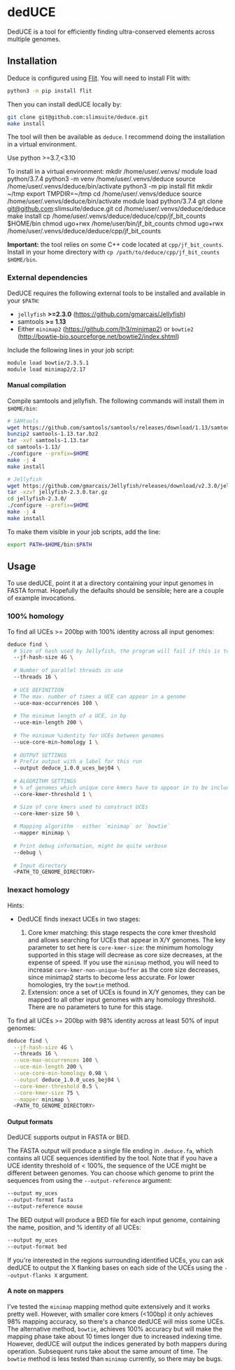 # dedUCE

DedUCE is a tool for efficiently finding ultra-conserved elements across multiple genomes.

## Installation

Deduce is configured using [Flit](https://flit.readthedocs.io/en/latest/). You will need to install Flit with:

```bash
python3 -m pip install flit
```

Then you can install dedUCE locally by:

```bash
git clone git@github.com:slimsuite/deduce.git
make install
```

The tool will then be available as `deduce`. I recommend doing the installation in a virtual environment.

Use python >=3.7,<3.10

To install in a virtual environment:
mkdir /home/user/.venvs/
module load python/3.7.4
python3 -m venv /home/user/.venvs/deduce
source /home/user/.venvs/deduce/bin/activate
python3 -m pip install flit
mkdir ~/tmp
export TMPDIR=~/tmp
cd /home/user/.venvs/deduce
source /home/user/.venvs/deduce/bin/activate
module load python/3.7.4
git clone git@github.com:slimsuite/deduce.git
cd /home/user/.venvs/deduce/deduce
make install
cp /home/user/.venvs/deduce/deduce/cpp/jf_bit_counts $HOME/bin
chmod ugo+rwx /home/user/bin/jf_bit_counts
chmod ugo+rwx /home/user/.venvs/deduce/deduce/cpp/jf_bit_counts

**Important:** the tool relies on some C++ code located at `cpp/jf_bit_counts`. Install in your home directory with `cp /path/to/deduce/cpp/jf_bit_counts $HOME/bin`.

### External dependencies

DedUCE requires the following external tools to be installed and available in your `$PATH`:

- `jellyfish` **>=2.3.0** (https://github.com/gmarcais/Jellyfish)
- samtools **>= 1.13**
- Either `minimap2` (https://github.com/lh3/minimap2) or `bowtie2` (http://bowtie-bio.sourceforge.net/bowtie2/index.shtml)

Include the following lines in your job script:

```bash
module load bowtie/2.3.5.1
module load minimap2/2.17
```

#### Manual compilation

Compile samtools and jellyfish. The following commands will install them in `$HOME/bin`:

```bash
# SAMtools
wget https://github.com/samtools/samtools/releases/download/1.13/samtools-1.13.tar.bz2
bunzip2 samtools-1.13.tar.bz2
tar -xvf samtools-1.13.tar
cd samtools-1.13/
./configure --prefix=$HOME
make -j 4
make install

# Jellyfish
wget https://github.com/gmarcais/Jellyfish/releases/download/v2.3.0/jellyfish-2.3.0.tar.gz
tar -xzvf jellyfish-2.3.0.tar.gz
cd jellyfish-2.3.0/
./configure --prefix=$HOME
make -j 4
make install
```

To make them visible in your job scripts, add the line:

```bash
export PATH=$HOME/bin:$PATH
```

## Usage

To use dedUCE, point it at a directory containing your input genomes in FASTA format. Hopefully the defaults should be sensible; here are a couple of example invocations.


### 100% homology

To find all UCEs >= 200bp with 100% identity across all input genomes:

```bash
deduce find \
  # Size of hash used by Jellyfish, the program will fail if this is too low. If left out, dedUCE will try to calculate the best hash size based on your available virtual memory and genome sizes.
  --jf-hash-size 4G \ 
  
  # Number of parallel threads in use
  --threads 16 \
  
  # UCE DEFINITION
  # The max. number of times a UCE can appear in a genome
  --uce-max-occurrences 100 \
  
  # The minimum length of a UCE, in bp
  --uce-min-length 200 \
  
  # The minimum %identity for UCEs between genomes
  --uce-core-min-homology 1 \
 
  # OUTPUT SETTINGS
  # Prefix output with a label for this run
  --output deduce_1.0.0_uces_bej04 \
 
  # ALGORITHM SETTINGS 
  # % of genomes which unique core kmers have to appear in to be included as candidates
  --core-kmer-threshold 1 \

  # Size of core kmers used to construct UCEs
  --core-kmer-size 50 \
  
  # Mapping algorithm - either `minimap` or `bowtie`
  --mapper minimap \
  
  # Print debug information, might be quite verbose
  --debug \
  
  # Input directory
  <PATH_TO_GENOME_DIRECTORY>
```

### Inexact homology

Hints:

* DedUCE finds inexact UCEs in two stages:

    1. Core kmer matching: this stage respects the core kmer threshold and allows searching for UCEs that appear in X/Y genomes. The key parameter to set here is `core-kmer-size`: the minimum homology supported in this stage will decrease as core size decreases, at the expense of speed. If you use the `minimap` method, you will need to increase `core-kmer-non-unique-buffer` as the core size decreases, since minimap2 starts to become less accurate. For lower homologies, try the `bowtie` method.
    2. Extension: once a set of UCEs is found in X/Y genomes, they can be mapped to all other input genomes with any homology threshold. There are no parameters to tune for this stage.


To find all UCEs >= 200bp with 98% identity across at least 50% of input genomes:

```bash
deduce find \
  --jf-hash-size 4G \ 
  --threads 16 \
  --uce-max-occurrences 100 \
  --uce-min-length 200 \
  --uce-core-min-homology 0.98 \
  --output deduce_1.0.0_uces_bej04 \
  --core-kmer-threshold 0.5 \
  --core-kmer-size 75 \
  --mapper minimap \
  <PATH_TO_GENOME_DIRECTORY>
```

#### Output formats

DedUCE supports output in FASTA or BED.

The FASTA output will produce a single file ending in `.deduce.fa`, which contains all UCE sequences identified by the tool. Note that if you have a UCE identity threshold of < 100%, the sequence of the UCE might be different between genomes. You can choose which genome to print the sequences from using the `--output-reference` argument:

```bash
--output my_uces
--output-format fasta
--output-reference mouse
```

The BED output will produce a BED file for each input genome, containing the name, position, and % identity of all UCEs:

```bash
--output my_uces
--output-format bed
```

If you're interested in the regions surrounding identified UCEs, you can ask dedUCE to output the X flanking bases on each side of the UCEs using the `--output-flanks X` argument.

#### A note on mappers

I've tested the `minimap` mapping method quite extensively and it works pretty well. However, with smaller core kmers (<100bp) it only achieves 98% mapping accuracy, so there's a chance dedUCE will miss some UCEs. The alternative method, `bowtie`, achieves 100% accuracy but will make the mapping phase take about 10 times longer due to increased indexing time. However, dedUCE will output the indices generated by both mappers during operation. Subsequent runs take about the same amount of time. The `bowtie` method is less tested than `minimap` currently, so there may be bugs.


